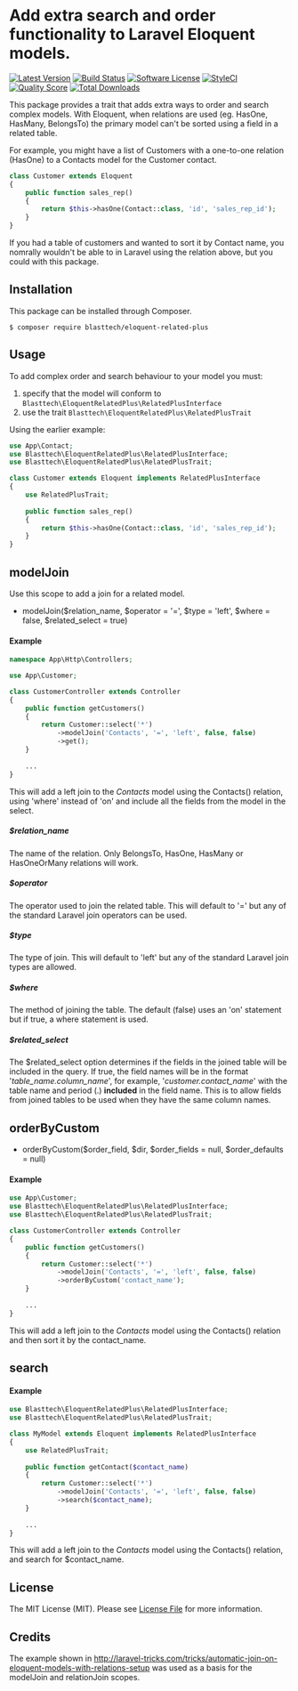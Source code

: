 # Add extra search and order functionality to Laravel Eloquent models.

[![Latest Version](https://img.shields.io/github/tag/blasttech/eloquent-related-plus.svg?style=flat-square)](https://github.com/blasttech/eloquent-related-plus/releases)
[![Build Status](https://img.shields.io/travis/blasttech/eloquent-related-plus.svg?style=flat-square)](https://travis-ci.org/blasttech/eloquent-related-plus)
[![Software License](https://img.shields.io/badge/license-MIT-brightgreen.svg?style=flat-square)](LICENSE.md)
[![StyleCI](https://styleci.io/repos/117756196/shield?branch=master)](https://styleci.io/repos/117756196)
[![Quality Score](https://img.shields.io/scrutinizer/g/blasttech/eloquent-related-plus.svg?style=flat-square)](https://scrutinizer-ci.com/g/blasttech/eloquent-related-plus)
[![Total Downloads](https://img.shields.io/packagist/dt/blasttech/eloquent-related-plus.svg?style=flat-square)](https://packagist.org/packages/blasttech/eloquent-related-plus)

This package provides a trait that adds extra ways to order and search complex models. With Eloquent, when relations are used (eg. HasOne, HasMany, BelongsTo) the primary model can't be sorted using a field in a related table. 

For example, you might have a list of Customers with a one-to-one relation (HasOne) to a Contacts model for the Customer contact.
```php
class Customer extends Eloquent
{
    public function sales_rep()
    {
        return $this->hasOne(Contact::class, 'id', 'sales_rep_id');
    }
}
```

If you had a table of customers and wanted to sort it by Contact name, you nomrally wouldn't be able to in Laravel using the relation above, but you could with this package.   

## Installation

This package can be installed through Composer.
```
$ composer require blasttech/eloquent-related-plus
```

## Usage

To add complex order and search behaviour to your model you must:
1. specify that the model will conform to ```Blasttech\EloquentRelatedPlus\RelatedPlusInterface```<br />
2. use the trait ```Blasttech\EloquentRelatedPlus\RelatedPlusTrait```

Using the earlier example:
```php
use App\Contact;
use Blasttech\EloquentRelatedPlus\RelatedPlusInterface;
use Blasttech\EloquentRelatedPlus\RelatedPlusTrait;

class Customer extends Eloquent implements RelatedPlusInterface
{
    use RelatedPlusTrait;
    
    public function sales_rep()
    {
        return $this->hasOne(Contact::class, 'id', 'sales_rep_id');
    }
}
```

## modelJoin

Use this scope to add a join for a related model.
 * modelJoin($relation_name, $operator = '=', $type = 'left', $where = false, $related_select = true)

#### Example

```php
namespace App\Http\Controllers;

use App\Customer;

class CustomerController extends Controller
{
    public function getCustomers()
    {
        return Customer::select('*')
            ->modelJoin('Contacts', '=', 'left', false, false)
            ->get(); 
    }
    
    ...
}
```
This will add a left join to the *Contacts* model using the Contacts() relation, using 'where' instead of 'on' and include all the fields from the model in the select.   


##### $relation_name
The name of the relation. Only BelongsTo, HasOne, HasMany or HasOneOrMany relations will work. 

##### $operator
The operator used to join the related table. This will default to '=' but any of the standard Laravel join operators can be used.

##### $type
The type of join. This will default to 'left' but any of the standard Laravel join types are allowed.

##### $where
The method of joining the table. The default (false) uses an 'on' statement but if true, a where statement is used.

##### $related_select
The $related_select option determines if the fields in the joined table will be included in the query. If true, the field names will be in the format '_table_name.column_name_', for example, '_customer.contact_name_' with the table name and period (.) **included** in the field name. This is to allow fields from joined tables to be used when they have the same column names. 

## orderByCustom
 * orderByCustom($order_field, $dir, $order_fields = null, $order_defaults = null)

#### Example

```php
use App\Customer;
use Blasttech\EloquentRelatedPlus\RelatedPlusInterface;
use Blasttech\EloquentRelatedPlus\RelatedPlusTrait;

class CustomerController extends Controller
{
    public function getCustomers()
    {
        return Customer::select('*')
            ->modelJoin('Contacts', '=', 'left', false, false)
            ->orderByCustom('contact_name'); 
    }
    
    ...
}
```
This will add a left join to the *Contacts* model using the Contacts() relation and then sort it by the contact_name.   

## search

#### Example

```php
use Blasttech\EloquentRelatedPlus\RelatedPlusInterface;
use Blasttech\EloquentRelatedPlus\RelatedPlusTrait;

class MyModel extends Eloquent implements RelatedPlusInterface
{
    use RelatedPlusTrait;
    
    public function getContact($contact_name)
    {
        return Customer::select('*')
            ->modelJoin('Contacts', '=', 'left', false, false)
            ->search($contact_name); 
    }
    
    ...
}
```
This will add a left join to the *Contacts* model using the Contacts() relation, and search for $contact_name.   


## License

The MIT License (MIT). Please see [License File](LICENSE.md) for more information.


## Credits

The example shown in http://laravel-tricks.com/tricks/automatic-join-on-eloquent-models-with-relations-setup was used as a basis for the modelJoin and relationJoin scopes.
